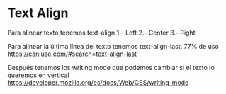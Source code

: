 # Text Align

Para alinear texto tenemos text-align
1.- Left
2.- Center
3.- Right

Para alinear la última línea del texto tenemos text-align-last: 77% de uso https://caniuse.com/#search=text-align-last

Después tenemos los writing mode que podemos cambiar si el texto lo queremos en vertical
https://developer.mozilla.org/es/docs/Web/CSS/writing-mode
